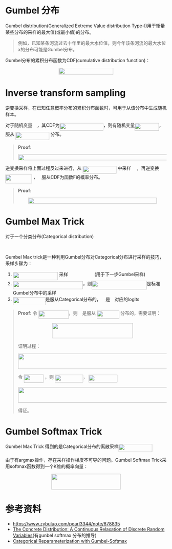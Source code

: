 # Gumbel 分布

Gumbel distribution(Generalized Extreme Value distribution Type-I)用于衡量某些分布的采样的最大值(或最小值)的分布。

> 例如，已知某条河流过去十年里的最大水位值，则今年该条河流的最大水位x的分布可能是Gumbel分布。

Gumbel分布的累积分布函数为CDF(cumulative distribution function)：

<p align="center"><img src="svgs/42cca485733c709db9826da555c5b552.svg" align=middle width=169.04516475pt height=22.02199395pt/></p>

# Inverse transform sampling

逆变换采样，在已知任意概率分布的累积分布函数时，可用于从该分布中生成随机样本。

对于随机变量<img src="svgs/cbfb1b2a33b28eab8a3e59464768e810.svg" align=middle width=14.908688849999992pt height=22.465723500000017pt/>，其CDF为<img src="svgs/ac48785c4e77d2ea024e6a116c3875cc.svg" align=middle width=136.6684209pt height=24.65753399999998pt/>，则有随机变量<img src="svgs/b9c8533953a449561e275e36ff127739.svg" align=middle width=75.66203369999998pt height=24.65753399999998pt/>，服从 <img src="svgs/f16cf7b4410e4a15788c128aa491f342.svg" align=middle width=105.16729739999998pt height=24.65753399999998pt/> 分布。

> __Proof__:
> <p align="center"><img src="svgs/658afc118a6f0a8f19b5b9ead0f44af6.svg" align=middle width=481.751886pt height=18.312383099999998pt/></p>

逆变换采样将上面过程反过来进行，从 <img src="svgs/f16cf7b4410e4a15788c128aa491f342.svg" align=middle width=105.16729739999998pt height=24.65753399999998pt/> 中采样 <img src="svgs/6dbb78540bd76da3f1625782d42d6d16.svg" align=middle width=9.41027339999999pt height=14.15524440000002pt/> ，再逆变换 <img src="svgs/3545e9458e9dc0c3c2ccfcdf8b5b40b9.svg" align=middle width=82.98333614999999pt height=26.76175259999998pt/> ，<img src="svgs/f93ce33e511096ed626b4719d50f17d2.svg" align=middle width=8.367621899999993pt height=14.15524440000002pt/> 服从CDF为函数F的概率分布。

> __Proof__:
> <p align="center"><img src="svgs/20008ddc48653176a67e223fe4ea2e7f.svg" align=middle width=402.56688944999996pt height=18.312383099999998pt/></p>

# Gumbel Max Trick

对于一个分类分布(Categorical distribution)

<p align="center"><img src="svgs/80da4d19c0fade91c545d1ce4a90c80d.svg" align=middle width=209.38744695pt height=16.438356pt/></p>

Gumbel Max trick是一种利用Gumbel分布对Categorical分布进行采样的技巧，采样步骤为：  

1. <img src="svgs/d65512c65ec8e1717087a6e76c7e30c0.svg" align=middle width=140.1008664pt height=24.65753399999998pt/> 采样 <img src="svgs/ed705ef0ff14d248a627e57d4aeb82cc.svg" align=middle width=74.5760895pt height=14.15524440000002pt/> (用于下一步Gumbel采样)
2. <img src="svgs/8832dbb8ace2f9ae9e50f2e2a340a363.svg" align=middle width=218.3947458pt height=24.65753399999998pt/>，则<img src="svgs/c7a6b14061ec17f09f80314e15ab9c6a.svg" align=middle width=171.66978509999998pt height=27.6567522pt/>是标准Gumbel分布中的采样
3. <img src="svgs/dda3522dbf5e8bce13675dd805752fde.svg" align=middle width=101.44866599999999pt height=24.65753399999998pt/>是服从Categorical分布的，<img src="svgs/9fc20fb1d3825674c6a279cb0d5ca636.svg" align=middle width=14.045887349999989pt height=14.15524440000002pt/>是<img src="svgs/fb7276301b30b0ad84054b52f14d0628.svg" align=middle width=14.021211599999992pt height=14.15524440000002pt/>对应的logits

> __Proof:__
> 令 <img src="svgs/0e3e3989a8509b84906836518a05fcf2.svg" align=middle width=94.18838384999998pt height=24.65753399999998pt/>，则 <img src="svgs/02ab12d0013b89c8edc7f0f2662fa7a9.svg" align=middle width=10.58699729999999pt height=20.221802699999984pt/>是服从 <img src="svgs/bf331ae087cc8580448f66d3f95e6677.svg" align=middle width=69.34493444999998pt height=24.65753399999998pt/> 分布的，需要证明：
> <p align="center"><img src="svgs/653d53dab210f9f4a7372c1e40308a91.svg" align=middle width=251.43161835pt height=47.4432255pt/></p> 证明过程：
> <p align="center"><img src="svgs/f403715199a20103aab1ead6dc11821e.svg" align=middle width=742.1398198499999pt height=47.4432255pt/></p> 令 <img src="svgs/9b15358caff87cfbaae27e5c07099460.svg" align=middle width=61.407952649999984pt height=26.17730939999998pt/> ，则 <img src="svgs/3df80fa9a3d6efeddeb6042d78970172.svg" align=middle width=87.54656789999999pt height=24.65753399999998pt/>， <img src="svgs/a3c3d8178764ded66839fc2598ececd3.svg" align=middle width=89.83634715pt height=24.65753399999998pt/>
> <p align="center"><img src="svgs/d94b796c37b496c08bd709c91a84d3f6.svg" align=middle width=1039.1338138499998pt height=47.735447099999995pt/></p> 得证。

# Gumbel Softmax Trick

Gumbel Max Trick 得到的是Categorical分布的离散采样<img src="svgs/459ed7191ad1f26edca272778d348f7c.svg" align=middle width=105.06438854999999pt height=24.65753399999998pt/>

由于有argmax操作，存在采样操作梯度不可导的问题。Gumbel Softmax Trick采用softmax函数得到一个K维的概率向量：
<p align="center"><img src="svgs/24450bf266668c3500ac54bf65e48960.svg" align=middle width=215.7567918pt height=49.315569599999996pt/></p>

# 参考资料
- <https://www.zybuluo.com/pearl3344/note/878835>
- [The Concrete Distribution: A Continuous Relaxation of Discrete Random Variables](https://arxiv.org/abs/1611.00712)(有gunbel softmax 分布的推导)
- [Categorical Reparameterization with Gumbel-Softmax](https://arxiv.org/abs/1611.01144)
